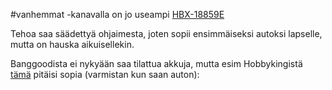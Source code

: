 #vanhemmat -kanavalla on jo useampi [HBX-18859E](https://www.banggood.com/HBX-18859E-RC-Car-118-2_4G-4WD-Off-Road-Electric-Powered-Buggy-Crawler-p-1282278.html?cur_warehouse=CN
)

Tehoa saa säädettyä ohjaimesta, joten sopii ensimmäiseksi autoksi lapselle, mutta on hauska aikuisellekin.


Banggoodista ei nykyään saa tilattua akkuja, mutta esim Hobbykingistä [tämä](https://hobbyking.com/en_us/zippy-compact-850mah-2s-25c-lipo-pack.html?___store=en_us) pitäisi sopia (varmistan kun saan auton):
